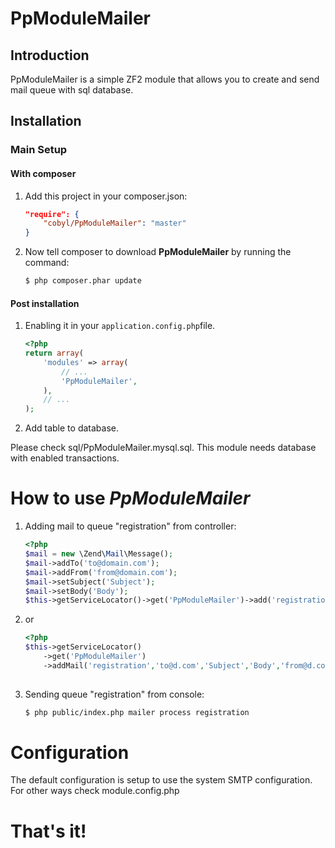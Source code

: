 PpModuleMailer
==============

Introduction
------------

PpModuleMailer is a simple ZF2 module that allows you to create and send mail 
queue with sql database.

Installation
------------

### Main Setup

#### With composer

1. Add this project in your composer.json:

    ```json
    "require": {
        "cobyl/PpModuleMailer": "master"
    }
    ```

2. Now tell composer to download __PpModuleMailer__ by running the command:

    ```bash
    $ php composer.phar update
    ```

#### Post installation

1. Enabling it in your `application.config.php`file.

    ```php
    <?php
    return array(
        'modules' => array(
            // ...
            'PpModuleMailer',
        ),
        // ...
    );
    ```

2. Add table to database.

Please check sql/PpModuleMailer.mysql.sql. This module needs database with 
enabled transactions. 

# How to use _PpModuleMailer_

1. Adding mail to queue "registration" from controller:

    ```php
    <?php    
    $mail = new \Zend\Mail\Message();
    $mail->addTo('to@domain.com');
    $mail->addFrom('from@domain.com');
    $mail->setSubject('Subject');
    $mail->setBody('Body');
    $this->getServiceLocator()->get('PpModuleMailer')->add('registration',$mail);
    
    ```

2. or

    ```php
    <?php
    $this->getServiceLocator()
        ->get('PpModuleMailer')
        ->addMail('registration','to@d.com','Subject','Body','from@d.com');
        
    ```

3. Sending queue "registration" from console:

    ```bash
    $ php public/index.php mailer process registration
    
    ```

# Configuration

The default configuration is setup to use the system SMTP configuration.
For other ways check module.config.php

That's it!
==========

